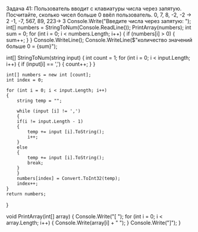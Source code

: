 Задача 41: Пользователь вводит с клавиатуры числа через запятую. Посчитайте, сколько чисел больше 0 ввёл пользователь. 0, 7, 8, -2, -2 -> 2 -1, -7, 567, 89, 223-> 3
Console.Write("Введите числа через запятую: ");
int[] numbers = StringToNum(Console.ReadLine());
PrintArray(numbers);
int sum = 0;
for (int i = 0; i < numbers.Length; i++)
{
    if (numbers[i] > 0)
    {
        sum++;
    }
}
Console.WriteLine();
Console.WriteLine($"количество значений больше 0 = {sum}");


int[] StringToNum(string input)
{
    int count = 1;
    for (int i = 0; i < input.Length; i++)
    {
        if (input[i] == ',')
        {
            count++;
        }
    }

    int[] numbers = new int [count];
    int index = 0;

    for (int i = 0; i < input.Length; i++)
    {
        string temp = "";

        while (input [i] != ',')
        {
        if(i != input.Length - 1)
        {
            temp += input [i].ToString();
            i++;
        }
        else
        {
            temp += input [i].ToString();
            break;
        }
        }
        numbers[index] = Convert.ToInt32(temp);
        index++;
    }
    return numbers;
}


void PrintArray(int[] array)
{
    Console.Write("[ ");
    for (int i = 0; i < array.Length; i++)
    {
        Console.Write(array[i] + " ");
    }
    Console.Write("]");
}